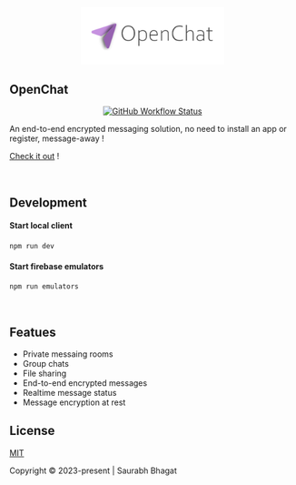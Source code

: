 <p align="center">
<a href="https://openchat.saurabhagat.me">
<picture>
  <source media="(prefers-color-scheme: dark)" srcset="https://raw.githubusercontent.com/bhagatsaurabh/openchat/main/public/assets/images/cover-dark.png">
  <source media="(prefers-color-scheme: light)" srcset="https://raw.githubusercontent.com/bhagatsaurabh/openchat/main/public/assets/images/cover-light.png">
  <img width="50%" alt="OpenChat" src="https://raw.githubusercontent.com/bhagatsaurabh/openchat/main/public/assets/images/cover-light.png">
</picture>
</a>
</p>

<h2>OpenChat</h2>

<p align="center">
<a href="https://github.com/bhagatsaurabh/openchat/actions/workflows/release.yml">
<img alt="GitHub Workflow Status" src="https://img.shields.io/github/actions/workflow/status/bhagatsaurabh/openchat/release.yml?branch=main&label=Build%20%26%20Deploy&logo=data%3Aimage%2Fpng%3Bbase64%2CiVBORw0KGgoAAAANSUhEUgAAABAAAAAQEAYAAABPYyMiAAAABGdBTUEAALGPC%2FxhBQAAACBjSFJNAAB6JgAAgIQAAPoAAACA6AAAdTAAAOpgAAA6mAAAF3CculE8AAAABmJLR0QAAAAAAAD5Q7t%2FAAAACXBIWXMAAABgAAAAYADwa0LPAAAAB3RJTUUH5gUKFyETutzc4wAABApJREFUSMedlH1M1WUUxz%2Fnd2HGVsyLeMk%2F2HRo%2BgerSeIE3eRNJoo01Li6xaw1UAspV7zNF0Rteq9by%2BlUslUiMzEvKPEiV2DpFJZbOcNcGBW5ZclVzIGIee%2Fv9Ede2rjdXev717Nn55zP95zn2RHGqazMtV21qYk2%2BQjS02nTU9DdbZi%2BPigq2jUlL0%2Fk2jX%2Bo8oW1TtVV63CrfGwezefyh%2BwZ4%2BMD6xIa5ipmpTkazF9cOaMVOKAyEiW4oGBAWOGz4rGx%2B%2BakmcXw%2BMJBnxLG1R14sSnEsxXUZeLTHKQtLSxgNucgP5%2Bo%2FQb14hqc3PFFtf7qvPn7%2BrM7RXp7qaATLSoaCyhmclgs%2Fm%2BCvsFVq8O1XF4%2FqPPwWqlHjuycGFAwA15ESoqDHmJLZCSYj7NILS2lpe74lULC6nmPCxbNj5PjukpJCYmGPjdV%2BqdatpshtNyFRobOcQDsFhok40wOoqbRrSz03F2eanI8eNheFmHdnUxyLdIRobCbKiulipA%2FoUwTXrBag0O1mGko0P28gLEx%2FMsL6OtrUaUzEDy88053iXg9XKZIwCG7pZRpLiYJj6AW7dCfyf9ENavL%2Fv5ZKPq1q2gqipiydSpcPq0H6x2sqClZWRmxPeQm%2Fv3096543Dm2cW4d29sov7DOwlfJKgZHW2Z%2FucpJC9P6ogFm00iCQerVd%2BgDoqLA%2Fys03CorDQ%2Blj7o6PDlMws2bHjQFzEdXbNm35Ilz4nx8GGwdoQnVLn95HU1S0p0qvQgTmfAXEpxwbZtzkkrjolUVT1p3ZAGSnc2rFVz7lzLQ3MmEh6u1zUbTU4OZsQ%2FEce0lTki27f%2FbwMl5%2BsnqSYkGHF6Fc6epVnS0AkTKPBdQ7Kz6TTeRBcswE06smNHQOFGKYf9%2BxnRGXD3rllAJzowYHnddwTq6vx7JMCAv2MZMksRt5tZHISbN3UpI%2BjFi%2FIJUYjdbgwTBVlZZgp9aGpqMCMB%2BmehRUFqqhEK7PUxgmZlSTuVSGwsg7wGpumbYPSijx450lccEGPnTi5wC%2FbtC2ng8UIzEyyz0b17jfIvXTfUTEwMBg4b4hAcPMgVhmHePH3GcKKZmc7NudViXLo0VvgC62FwMAD4q3wGtbXUyVy0sJAoLsPQEFWSA0lJhuYyDDU1lLMFIiMlw5eI5uSMgX%2FnByQ5OSj4sfQ9ItDbtwPuRW2o2%2B3oXx4rxuHD1OgxWLxY5%2BjXyLlzUtbjmqOmx0MtFUh0NHGyGb1%2Fnx%2B1CfF6Q4H9qvjtRJ2akyebGZb9SE8P2bwNMTFjHT8GO75b%2BZNIV5c%2Fz5ArrEWKiuhmEXg83NM2pL9fG3QjmpERCuyX%2F1drqRyA1FRqeB5tbyeOZRAWpkflKmzaND7vL7TQ7bt9WJJoAAAAJXRFWHRkYXRlOmNyZWF0ZQAyMDIyLTA1LTEwVDIzOjMzOjE5KzAwOjAw7KPZpwAAACV0RVh0ZGF0ZTptb2RpZnkAMjAyMi0wNS0xMFQyMzozMzoxOSswMDowMJ3%2BYRsAAAAASUVORK5CYII%3D&style=flat-square">
</a>
</p>

An end-to-end encrypted messaging solution, no need to install an app or register, message-away !

[Check it out](https://openchat.saurabhagat.me/) !

<br/>

## Development

#### Start local client
```shell
npm run dev
```

#### Start firebase emulators
```shell
npm run emulators
```

<br/>

## Featues

- Private messaing rooms
- Group chats
- File sharing
- End-to-end encrypted messages
- Realtime message status
- Message encryption at rest

## License

[MIT](./LICENSE)

Copyright &copy; 2023-present | Saurabh Bhagat
